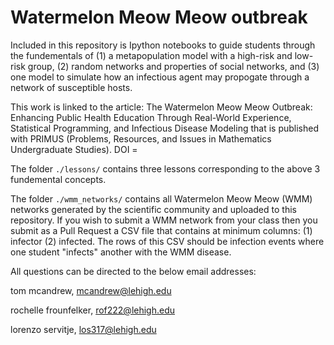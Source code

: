 # Watermelon Meow Meow outbreak

Included in this repository is Ipython notebooks to guide students through the fundementals of (1) a metapopulation model with a high-risk and low-risk group, (2) random networks and properties of social networks, and (3) one model to simulate how an infectious agent may propogate through a network of susceptible hosts. 

This work is linked to the article: The Watermelon Meow Meow Outbreak: Enhancing Public Health Education Through Real-World Experience, Statistical Programming, and Infectious Disease Modeling that is published with PRIMUS (Problems, Resources, and Issues in Mathematics Undergraduate Studies). DOI = 

The folder `./lessons/` contains three lessons corresponding to the above 3 fundemental concepts. 

The folder `./wmm_networks/` contains all Watermelon Meow Meow (WMM) networks generated by the scientific community and uploaded to this repository. 
If you wish to submit a WMM network from your class then you submit as a Pull Request a CSV file that contains at minimum columns: (1) infector (2) infected. The rows of this CSV should be infection events where one student "infects" another with the WMM disease.

All questions can be directed to the below email addresses:

tom mcandrew, mcandrew@lehigh.edu

rochelle frounfelker, rof222@lehigh.edu

lorenzo servitje, los317@lehigh.edu


